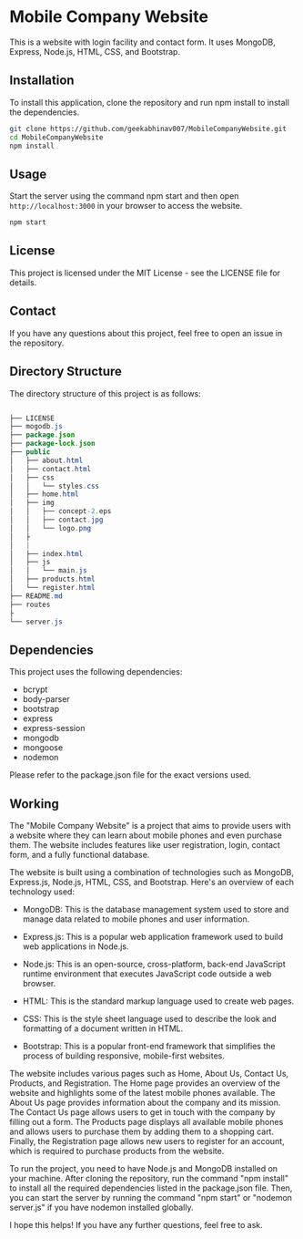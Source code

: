 # Mobile Company Website

This is a website with login facility and contact form. It uses MongoDB, Express, Node.js, HTML, CSS, and Bootstrap.

## Installation

To install this application, clone the repository and run npm install to install the dependencies.

```bash
git clone https://github.com/geekabhinav007/MobileCompanyWebsite.git
cd MobileCompanyWebsite
npm install
```

## Usage

Start the server using the command npm start and then open `http://localhost:3000` in your browser to access the website.

```bash
npm start
```

## License

This project is licensed under the MIT License - see the LICENSE file for details.

## Contact

If you have any questions about this project, feel free to open an issue in the repository.

## Directory Structure

The directory structure of this project is as follows:

```java

├── LICENSE
├── mogodb.js
├── package.json
├── package-lock.json
├── public
│   ├── about.html
│   ├── contact.html
│   ├── css
│   │   └── styles.css
│   ├── home.html
│   ├── img
│   │   ├── concept-2.eps
│   │   ├── contact.jpg
│   │   └── logo.png
│   ├
│   |
│   ├── index.html
│   ├── js
│   │   └── main.js
│   ├── products.html
│   └── register.html
├── README.md
├── routes
├
└── server.js
```

## Dependencies

This project uses the following dependencies:

- bcrypt
- body-parser
- bootstrap
- express
- express-session
- mongodb
- mongoose
- nodemon

Please refer to the package.json file for the exact versions used.

## Working

The "Mobile Company Website" is a project that aims to provide users with a website where they can learn about mobile phones and even purchase them. The website includes features like user registration, login, contact form, and a fully functional database.

The website is built using a combination of technologies such as MongoDB, Express.js, Node.js, HTML, CSS, and Bootstrap. Here's an overview of each technology used:

- MongoDB: This is the database management system used to store and manage data related to mobile phones and user information.

- Express.js: This is a popular web application framework used to build web applications in Node.js.

- Node.js: This is an open-source, cross-platform, back-end JavaScript runtime environment that executes JavaScript code outside a web browser.

- HTML: This is the standard markup language used to create web pages.

- CSS: This is the style sheet language used to describe the look and formatting of a document written in HTML.

- Bootstrap: This is a popular front-end framework that simplifies the process of building responsive, mobile-first websites.

The website includes various pages such as Home, About Us, Contact Us, Products, and Registration. The Home page provides an overview of the website and highlights some of the latest mobile phones available. The About Us page provides information about the company and its mission. The Contact Us page allows users to get in touch with the company by filling out a form. The Products page displays all available mobile phones and allows users to purchase them by adding them to a shopping cart. Finally, the Registration page allows new users to register for an account, which is required to purchase products from the website.

To run the project, you need to have Node.js and MongoDB installed on your machine. After cloning the repository, run the command "npm install" to install all the required dependencies listed in the package.json file. Then, you can start the server by running the command "npm start" or "nodemon server.js" if you have nodemon installed globally.

I hope this helps! If you have any further questions, feel free to ask.
